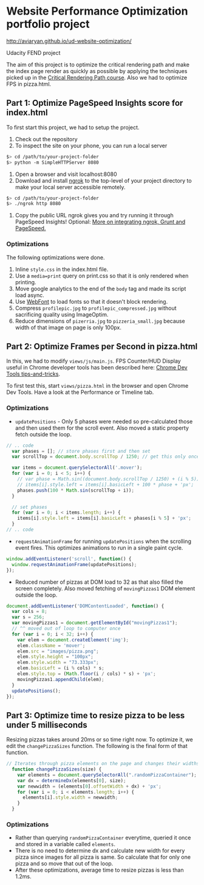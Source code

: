 # Website Performance Optimization portfolio project

http://aviaryan.github.io/ud-website-optimization/

Udacity FEND project

The aim of this project is to optimize the critical rendering path and make the index page render as quickly as possible by applying the techniques picked up in the [Critical Rendering Path course](https://www.udacity.com/course/ud884).
Also we had to optimize FPS in pizza.html.


## Part 1: Optimize PageSpeed Insights score for index.html

To first start this project, we had to setup the project.

1. Check out the repository
1. To inspect the site on your phone, you can run a local server

  ```bash
  $> cd /path/to/your-project-folder
  $> python -m SimpleHTTPServer 8080
  ```

1. Open a browser and visit localhost:8080
1. Download and install [ngrok](https://ngrok.com/) to the top-level of your project directory to make your local server accessible remotely.

  ``` bash
  $> cd /path/to/your-project-folder
  $> ./ngrok http 8080
  ```

1. Copy the public URL ngrok gives you and try running it through PageSpeed Insights! Optional: [More on integrating ngrok, Grunt and PageSpeed.](http://www.jamescryer.com/2014/06/12/grunt-pagespeed-and-ngrok-locally-testing/)

### Optimizations

The following optimizations were done.

1. Inline `style.css` in the index.html file.
2. Use a `media=print` query on print.css so that it is only rendered when printing.
3. Move google analytics to the end of the `body` tag and made its script load async.
4. Use [WebFont](https://github.com/typekit/webfontloader) to load fonts so that it doesn't block rendering.
5. Compress `profilepic.jpg` to `profilepic_compressed.jpg` without sacrificing quality using ImageOptim.
6. Reduce dimensions of `pizerria.jpg` to `pizzeria_small.jpg` because width of that image on page is only 100px.


## Part 2: Optimize Frames per Second in pizza.html

In this, we had to modify `views/js/main.js`. FPS Counter/HUD Display useful in Chrome developer tools has been described here: [Chrome Dev Tools tips-and-tricks](https://developer.chrome.com/devtools/docs/tips-and-tricks).

To first test this, start `views/pizza.html` in the browser and open Chrome Dev Tools. Have a look at the Performance or Timeline tab.

### Optimizations

* `updatePositions` - Only 5 phases were needed so pre-calculated those and then used them for the scroll event. Also moved a static property fetch outside the loop.

```js
// .. code
  var phases = []; // store phases first and then set
  var scrollTop = document.body.scrollTop / 1250; // get this only once, var reuse

  var items = document.querySelectorAll('.mover');
  for (var i = 0; i < 5; i++) {
    // var phase = Math.sin((document.body.scrollTop / 1250) + (i % 5));
    // items[i].style.left = items[i].basicLeft + 100 * phase + 'px';
    phases.push(100 * Math.sin(scrollTop + i));
  }

  // set phases
  for (var i = 0; i < items.length; i++) {
    items[i].style.left = items[i].basicLeft + phases[i % 5] + 'px';
  }
// .. code
```

* `requestAnimationFrame` for running `updatePositions` when the scrolling event fires. This optimizes animations to run in a single paint cycle.

```js
window.addEventListener('scroll', function() {
  window.requestAnimationFrame(updatePositions);
});
```

* Reduced number of pizzas at DOM load to 32 as that also filled the screen completely. Also moved fetching of `movingPizzas1` DOM element outside the loop.

```js
document.addEventListener('DOMContentLoaded', function() {
  var cols = 8;
  var s = 256;
  var movingPizzas1 = document.getElementById("movingPizzas1");
  // ^^ moved out of loop to computer once
  for (var i = 0; i < 32; i++) {
    var elem = document.createElement('img');
    elem.className = 'mover';
    elem.src = "images/pizza.png";
    elem.style.height = "100px";
    elem.style.width = "73.333px";
    elem.basicLeft = (i % cols) * s;
    elem.style.top = (Math.floor(i / cols) * s) + 'px';
    movingPizzas1.appendChild(elem);
  }
  updatePositions();
});
```


## Part 3: Optimize time to resize pizza to be less under 5 milliseconds

Resizing pizzas takes around 20ms or so time right now. To optimize it, we edit the `changePizzaSizes` function.
The following is the final form of that function.

```js
// Iterates through pizza elements on the page and changes their widths
  function changePizzaSizes(size) {
    var elements = document.querySelectorAll(".randomPizzaContainer");
    var dx = determineDx(elements[0], size);
    var newwidth = (elements[0].offsetWidth + dx) + 'px';
    for (var i = 0; i < elements.length; i++) {
      elements[i].style.width = newwidth;
    }
  }
```

### Optimizations

* Rather than querying `randomPizzaContainer` everytime, queried it once and stored in a variable called `elements`.
* There is no need to determine dx and calculate new width for every pizza since images for all pizza is same. So calculate that for only one pizza and so move that out of the loop.
* After these optimizations, average time to resize pizzas is less than 1.2ms.
